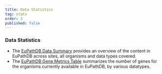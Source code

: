 ```yaml
---
title: Data Statistics
tag: stats
order: 3
published: false
---
```

<h3>Data Statistics</h3>
<div id="cirbulletlist">
<ul>
<li>The <a href = "/a/processQuestion.do?questionFullName=OrganismQuestions.GenomeDataTypes">EuPathDB Data Summary</a> provides an overview of the content in EuPathDB across sites, all organisms and data types covered.
<li>The <a href="/a/processQuestion.do?questionFullName=OrganismQuestions.GeneMetrics">EuPathDB Gene Metrics Table</a> summarizes the number of genes for the organisms currently available in EuPathDB, by various datatypes.
</ul>
</div>
